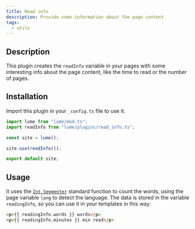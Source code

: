 ```yaml
---
title: Read info
description: Provide some information about the page content
tags:
  - utils
---
```


## Description

This plugin creates the `readInfo` variable in your pages with some interesting
info about the page content, like the time to read or the number of pages.

## Installation

Import this plugin in your `_config.ts` file to use it:

```js
import lume from "lume/mod.ts";
import readInfo from "lume/plugins/read_info.ts";

const site = lume();

site.use(readInfo());

export default site;
```

## Usage

It uses the
[`Int.Segmenter`](https://developer.mozilla.org/docs/Web/JavaScript/Reference/Global_Objects/Intl/Segmenter)
standard function to count the words, using the page variable `lang` to detect
the language. The data is stored in the variable `readingInfo`, so you can use
it in your templates in this way:

```html
<p>{{ readingInfo.words }} words</p>
<p>{{ readingInfo.minutes }} min read</p>
```
